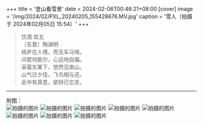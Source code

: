 +++
title = '登山看雪景'
date = 2024-02-06T00:46:21+08:00
[cover]
image = '/img/2024/02/PXL_20240205_155428676.MV.jpg'
caption = '雪人（拍摄于 2024年02月05日 15:54）'
+++

> 饮酒·其五  
〔东晋〕陶渊明  
结庐在人境，而无车马喧。  
问君何能尔，心远地自偏。  
采菊东篱下，悠然见南山。  
山气日夕佳，飞鸟相与还。  
此中有真意，欲辩已忘言。
---
附图：  
![拍摄的图片](/img/2024/02/PXL_20240205_160629388.MV.jpg "拍摄于 2024年02月05日 16:06")
![拍摄的图片](/img/2024/02/IMG_20240205_160818.jpg "拍摄于 2024年02月05日 16:08")
![拍摄的图片](/img/2024/02/PXL_20240205_165827430.jpg "拍摄于 2024年02月05日 16:58")
![拍摄的图片](/img/2024/02/PXL_20240205_170504143.MV.jpg "拍摄于 2024年02月05日 17:05")
![拍摄的图片](/img/2024/02/IMG_20240205_172001.jpg "拍摄于 2024年02月05日 17:20")
![拍摄的图片](/img/2024/02/IMG_20240205_174704.jpg "拍摄于 2024年02月05日 17:47")
![拍摄的图片](/img/2024/02/photo_2024-02-06_17-44-40.jpg "拍摄于 2024年02月05日 17:47")
![拍摄的图片](/img/2024/02/photo_2024-02-06_17-44-39.jpg "拍摄于 2024年02月05日 17:48")